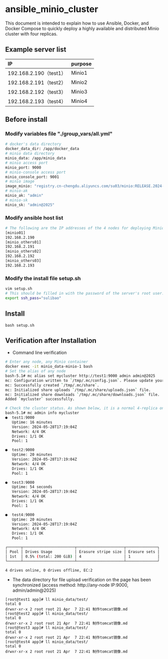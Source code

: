 # ansible_minio_cluster

This document is intended to explain how to use Ansible, Docker, and Docker Compose to quickly deploy a highly available and distributed Minio cluster with four replicas.

## Example server list

| IP                     | purpose|
| :--------------------- | ------ |
| 192.168.2.190（test1） | Minio1 |
| 192.168.2.191（test2） | Minio2 |
| 192.168.2.192（test3） | Minio3 |
| 192.168.2.193（test4） | Minio4 |



## Before install

### Modify variables file "./group_vars/all.yml"

```bash
# docker's data directory
docker_data_dir: /app/docker_data   
# minio data directory
minio_data: /app/minio_data   
# minio access port
minio_port: 9000       
# minio-console access port      
minio_console_port: 9001      
# minio image
image_minio: "registry.cn-chengdu.aliyuncs.com/su03/minio:RELEASE.2024-05-28T17-19-04Z"
# minio-ak
minio_ak: "admin"  
# minio-sk  
minio_sk: "admin@2025"   
```

### Modify ansible host list

```bash
# The following are the IP addresses of the 4 nodes for deploying Minio
[minio01]  
192.168.2.190
[minio_others01]
192.168.2.191
[minio_others02]
192.168.2.192
[minio_others03]
192.168.2.193
```

### Modify the install file setup.sh

```bash
vim setup.sh
# This should be filled in with the password of the server's root user.
export ssh_pass="sulibao"     
```

## Install

```
bash setup.sh
```

## Verification after Installation

- Command line verification

```bash
# Enter any node, any Minio container
docker exec -it minio_data-minio-1 bash  
# Set the alias of any node 
bash-5.1# mc alias set mycluster http://test1:9000 admin admin@2025   
mc: Configuration written to `/tmp/.mc/config.json`. Please update your access credentials.
mc: Successfully created `/tmp/.mc/share`.
mc: Initialized share uploads `/tmp/.mc/share/uploads.json` file.
mc: Initialized share downloads `/tmp/.mc/share/downloads.json` file.
Added `mycluster` successfully. 

# Check the cluster status. As shown below, it is a normal 4-replica online state.
bash-5.1# mc admin info mycluster    
●  test1:9000
   Uptime: 16 minutes 
   Version: 2024-05-28T17:19:04Z
   Network: 4/4 OK 
   Drives: 1/1 OK 
   Pool: 1

●  test2:9000
   Uptime: 20 minutes 
   Version: 2024-05-28T17:19:04Z
   Network: 4/4 OK 
   Drives: 1/1 OK 
   Pool: 1

●  test3:9000
   Uptime: 54 seconds 
   Version: 2024-05-28T17:19:04Z
   Network: 4/4 OK 
   Drives: 1/1 OK 
   Pool: 1

●  test4:9000
   Uptime: 20 minutes 
   Version: 2024-05-28T17:19:04Z
   Network: 4/4 OK 
   Drives: 1/1 OK 
   Pool: 1

┌──────┬───────────────────────┬─────────────────────┬──────────────┐
│ Pool │ Drives Usage          │ Erasure stripe size │ Erasure sets │
│ 1st  │ 0.5% (total: 200 GiB) │ 4                   │ 1            │
└──────┴───────────────────────┴─────────────────────┴──────────────┘

4 drives online, 0 drives offline, EC:2

```

- The data directory for file upload verification on the page has been synchronized (access method: http://any-node IP:9000, admin/admin@2025)

```
[root@test1 app]# ll minio_data/test/
total 0
drwxr-xr-x 2 root root 21 Apr  7 22:41 制作tomcat镜像.md
[root@test2 app]# ll minio_data/test/
total 0
drwxr-xr-x 2 root root 21 Apr  7 22:41 制作tomcat镜像.md
[root@test3 app]# ll minio_data/test/
total 0
drwxr-xr-x 2 root root 21 Apr  7 22:41 制作tomcat镜像.md
[root@test4 app]# ll minio_data/test/
total 0
drwxr-xr-x 2 root root 21 Apr  7 22:41 制作tomcat镜像.md
```

